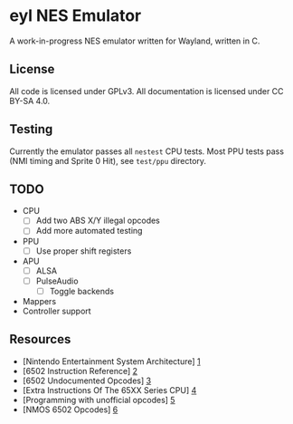 # eyl NES Emulator

A work-in-progress NES emulator written for Wayland, written in C.

## License

All code is licensed under GPLv3. All documentation is licensed under CC BY-SA
4.0.

## Testing

Currently the emulator passes all `nestest` CPU tests. Most PPU tests pass (NMI
timing and Sprite 0 Hit), see `test/ppu` directory.

## TODO

- CPU
  - [ ] Add two ABS X/Y illegal opcodes
  - [ ] Add more automated testing
- PPU
  - [ ] Use proper shift registers
- APU
  - [ ] ALSA
  - [ ] PulseAudio
    - [ ] Toggle backends
- Mappers
- Controller support

## Resources

- [Nintendo Entertainment System Architecture] [1]
- [6502 Instruction Reference] [2]
- [6502 Undocumented Opcodes] [3]
- [Extra Instructions Of The 65XX Series CPU] [4]
- [Programming with unofficial opcodes] [5]
- [NMOS 6502 Opcodes] [6]

[1]: http://fms.komkon.org/EMUL8/NES.html
     "Nintendo Entertainment System Architecture"
[2]: http://obelisk.me.uk/6502/reference.html
     "6502 Instruction Reference"
[3]: http://www.ataripreservation.org/websites/freddy.offenga/illopc31.txt
     "6502 Undocumented Opcodes"
[4]: http://www.ffd2.com/fridge/docs/6502-NMOS.extra.opcodes
     "Extra Instructions Of The 65XX Series CPU"
[5]: http://wiki.nesdev.com/w/index.php/Programming_with_unofficial_opcodes
     "Programming with unofficial opcodes"
[6]: http://www.6502.org/tutorials/6502opcodes.html
     "NMOS 6502 Opcodes"
